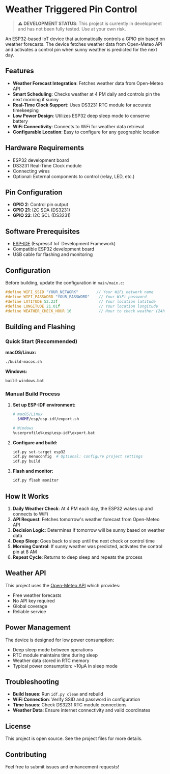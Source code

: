 # Weather Triggered Pin Control

> **⚠️ DEVELOPMENT STATUS**: This project is currently in development and has not been fully tested. Use at your own risk.

An ESP32-based IoT device that automatically controls a GPIO pin based on weather forecasts. The device fetches weather data from Open-Meteo API and activates a control pin when sunny weather is predicted for the next day.

## Features

- **Weather Forecast Integration**: Fetches weather data from Open-Meteo API
- **Smart Scheduling**: Checks weather at 4 PM daily and controls pin the next morning if sunny
- **Real-Time Clock Support**: Uses DS3231 RTC module for accurate timekeeping
- **Low Power Design**: Utilizes ESP32 deep sleep mode to conserve battery
- **WiFi Connectivity**: Connects to WiFi for weather data retrieval
- **Configurable Location**: Easy to configure for any geographic location

## Hardware Requirements

- ESP32 development board
- DS3231 Real-Time Clock module
- Connecting wires
- Optional: External components to control (relay, LED, etc.)

## Pin Configuration

- **GPIO 2**: Control pin output
- **GPIO 21**: I2C SDA (DS3231)
- **GPIO 22**: I2C SCL (DS3231)

## Software Prerequisites

- [ESP-IDF](https://docs.espressif.com/projects/esp-idf/en/latest/esp32/get-started/index.html) (Espressif IoT Development Framework)
- Compatible ESP32 development board
- USB cable for flashing and monitoring

## Configuration

Before building, update the configuration in `main/main.c`:

```c
#define WIFI_SSID "YOUR_NETWORK"        // Your WiFi network name
#define WIFI_PASSWORD "YOUR_PASSWORD"    // Your WiFi password
#define LATITUDE 52.23f                  // Your location latitude
#define LONGITUDE 21.01f                 // Your location longitude
#define WEATHER_CHECK_HOUR 16            // Hour to check weather (24h format)
```

## Building and Flashing

### Quick Start (Recommended)

**macOS/Linux:**
```bash
./build-macos.sh
```

**Windows:**
```cmd
build-windows.bat
```

### Manual Build Process

1. **Set up ESP-IDF environment:**
   ```bash
   # macOS/Linux
   . $HOME/esp/esp-idf/export.sh

   # Windows
   %userprofile%\esp\esp-idf\export.bat
   ```

2. **Configure and build:**
   ```bash
   idf.py set-target esp32
   idf.py menuconfig  # Optional: configure project settings
   idf.py build
   ```

3. **Flash and monitor:**
   ```bash
   idf.py flash monitor
   ```

## How It Works

1. **Daily Weather Check**: At 4 PM each day, the ESP32 wakes up and connects to WiFi
2. **API Request**: Fetches tomorrow's weather forecast from Open-Meteo API
3. **Decision Logic**: Determines if tomorrow will be sunny based on weather data
4. **Deep Sleep**: Goes back to sleep until the next check or control time
5. **Morning Control**: If sunny weather was predicted, activates the control pin at 8 AM
6. **Repeat Cycle**: Returns to deep sleep and repeats the process

## Weather API

This project uses the [Open-Meteo API](https://open-meteo.com/) which provides:
- Free weather forecasts
- No API key required
- Global coverage
- Reliable service

## Power Management

The device is designed for low power consumption:
- Deep sleep mode between operations
- RTC module maintains time during sleep
- Weather data stored in RTC memory
- Typical power consumption: ~10µA in sleep mode

## Troubleshooting

- **Build Issues**: Run `idf.py clean` and rebuild
- **WiFi Connection**: Verify SSID and password in configuration
- **Time Issues**: Check DS3231 RTC module connections
- **Weather Data**: Ensure internet connectivity and valid coordinates

## License

This project is open source. See the project files for more details.

## Contributing

Feel free to submit issues and enhancement requests!
